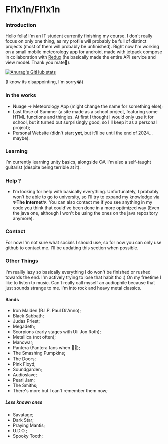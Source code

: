 # **Fl1x1n/Fl1x1n**
### Introduction

Hello fella! I'm an IT student currently finishing my course. I don't really focus on only one thing, as my profile will probably be full of distinct projects (most of them will probably be unfinished). Right now I'm working on a small mobile meteorology app for android, made with jetpack compose in collaboration with [Redux](https://github.com/ReduxFlakes) (he basically made the entire API service and view model. Thank you mate🙏).

[![Anurag's GitHub stats](https://github-readme-stats.vercel.app/api?username=Fl1x1n)](https://github.com/Fl1x1n)

(I know its disappointing, I'm sorry😭)

### In the works
- Nuage -> Meteorology App (might change the name for something else);
- Last Rose of Summer (a site made as a school project, featuring some HTML functions and thingies. At first I thought I would only use it for school, but it turned out surprisingly good, so I'll keep it as a personal project);
- Personal Website (didn't start **yet**, but it'll be until the end of 2024... maybe).

### Learning
I’m currently learning unity basics, alongside C#. I'm also a self-taught guitarist (despite being terrible at it). 

### Help ?
-  I’m looking for help with basically everything. Unfortunately, I probably won't be able to go to university, so I'll try to expand my knowledge via **✨The Internet✨**. You can also contact me if you see anything in my code you think that could've been done in a more optimized way (Even the java one, although I won't be using the ones on the java repository anymore).

### Contact
For now I'm not sure what socials I should use, so for now you can only use github to contact me. I'll be updating this section when possible.

### Other Things
I'm reallly lazy so basically everything I do won't be finished or rushed towards the end. I'm actively trying to lose that habit tho :) 
On my freetime I like to listen to music. Can't really call myself an audiophile because that just sounds strange to me. I'm into rock and heavy metal classics.
#### Bands 
- Iron Maiden (R.I.P. Paul Di'Anno);
- Black Sabbath;
- Judas Priest;
- Megadeth;
- Scorpions (early stages with Uli Jon Roth);
- Metallica (not often);
- Manowar;
- Pantera (Pantera fans when 🚶‍➡️);
- The Smashing Pumpkins;
- The Doors;
- Pink Floyd;
- Soundgarden;
- Audioslave;
- Pearl Jam;
- The Smiths;
- There's more but I can't remember them now; 
##### Less known ones
- Savatage;
- Dark Star;
- Praying Mantis;
- U.D.O.;
- Spooky Tooth;
